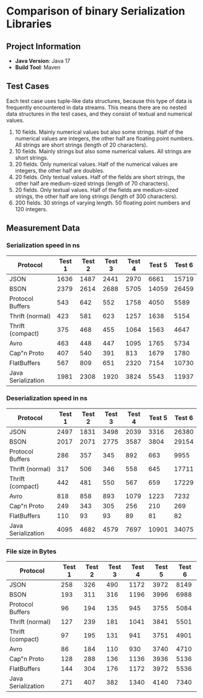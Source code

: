 # Comparison of binary Serialization Libraries

## Project Information
- **Java Version**: Java 17
- **Build Tool**: Maven


## Test Cases
Each test case uses tuple-like data structures, because this type of data is frequently encountered in data streams.
This means there are no nested data structures in the test cases, and they consist of textual and numerical values.

1. 10 fields. Mainly numerical values but also some strings. Half of the numerical values are integers, the other half are floating point numbers. All strings are short strings (length of 20 characters).
2. 10 fields. Mainly strings but also some numerical values. All strings are short strings.
3. 20 fields. Only numerical values. Half of the numerical values are integers, the other half are doubles.
4. 20 fields. Only textual values. Half of the fields are short strings, the other half are medium-sized strings (length of 70 characters).
5. 20 fields. Only textual values. Half of the fields are medium-sized strings, the other half are long strings (length of 300 characters).
6. 200 fields. 30 strings of varying length. 50 floating point numbers and 120 integers.


## Measurement Data
### Serialization speed in ns
Protocol          | Test 1 | Test 2 | Test 3| Test 4 | Test 5 | Test 6
--------------------|--------|--------|-------|--------|--------|-------
JSON | 1636 | 1487 | 2441 | 2970 | 6661 | 15719
BSON | 2379 | 2614 | 2688 | 5705 | 14059 | 26459
Protocol Buffers | 543 | 642 | 552 | 1758 | 4050 | 5589
Thrift (normal) | 423 | 581 | 623 | 1257 | 1638 | 5154
Thrift (compact) | 375 | 468 | 455 | 1064 | 1563 | 4647
Avro | 463 | 448 | 447 | 1095 | 1765 | 5734
Cap"n  Proto | 407 | 540 | 391 | 813 | 1679 | 1780
FlatBuffers | 567 | 809 | 651 | 2320 | 7154 | 10730
Java Serialization | 1981 | 2308 | 1920 | 3824 | 5543 | 11937


### Deserialization speed in ns
Protocol          | Test 1 | Test 2 | Test 3| Test 4 | Test 5 | Test 6
--------------------|--------|--------|-------|--------|--------|-------
JSON                | 2497   | 1831 | 3498 | 2039 | 3316 | 26380
BSON                | 2017   | 2071 | 2775 | 3587 | 3804 | 29154
Protocol Buffers    | 286    | 357 | 345 | 892 | 663 | 9955
Thrift (normal)     | 317    | 506 | 346 | 558 | 645 | 17711
Thrift (compact)    | 442    | 481 | 550 | 567 | 659 | 17229
Avro                | 818    | 858 | 893 | 1079 | 1223 | 7232
Cap"n Proto         | 249    | 343 | 305 | 256 | 210 | 269
FlatBuffers         | 110    | 93 | 93 | 89 | 81 | 82
Java Serialization  | 4095   | 4682 | 4579 | 7697 | 10901 | 34075


### File size in Bytes
Protocol          | Test 1 | Test 2 | Test 3| Test 4 | Test 5 | Test 6
--------------------|--------|--------|-------|--------|--------|-------
JSON | 258 | 326 | 490 | 1172 | 3972 | 8149
BSON | 193 | 311 | 316 | 1196 | 3996 | 6988
Protocol Buffers | 96 | 194 | 135 | 945 | 3755 | 5084
Thrift (normal) | 127 | 239 | 181 | 1041 | 3841 | 5501
Thrift (compact) | 97 | 195 | 131 | 941 | 3751 | 4901
Avro | 86 | 184 | 110 | 930 | 3740 | 4710
Cap"n Proto | 128 | 288 | 136 | 1136 | 3936 | 5136
FlatBuffers | 144 | 304 | 176 | 1172 | 3972 | 5536
Java Serialization | 271 | 407 | 382 | 1340 | 4140 | 7340
